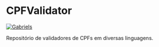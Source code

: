 # CPFValidator

[![Gabriels](https://img.shields.io/badge/Gabriel-Silva-blue.svg?longCache=true&style=for-the-badge)](https://gabriel.com.br)

Repositório de validadores de CPFs em diversas linguagens.
